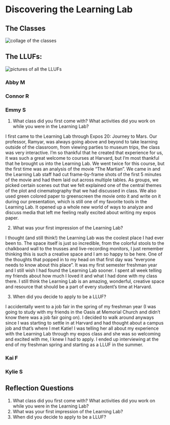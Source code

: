 # Discovering the Learning Lab

## The Classes 

![collage of the classes](https://files.slack.com/files-pri/T0HTW3H0V-F014RRB36JV/the_classes.png?pub_secret=e36b0a0888)

## The LLUFs: 

![pictures of all the LLUFs](https://files.slack.com/files-pri/T0HTW3H0V-F014BP77SQ5/discovering_the_bok_center.collage.png?pub_secret=d3c3ef0baa)

### Abby M

### Connor R

### Emmy S

1.	What class did you first come with? What activities did you work on while you were in the Learning Lab?

I first came to the Learning Lab through Expos 20: Journey to Mars. Our professor, Ramyar, was always going above and beyond to take learning outside of the classroom, from viewing parties to museum trips, the class was very interactive. I’m so thankful that he created that experience for us, it was such a great welcome to courses at Harvard, but I’m most thankful that he brought us into the Learning Lab. We went twice for this course, but the first time was an analysis of the movie “The Martian”. We came in and the Learning Lab staff had cut frame-by-frame shots of the first 5 minutes of the movie and had them laid out across multiple tables. As groups, we picked certain scenes out that we felt explained one of the central themes of the plot and cinematography that we had discussed in class. We also used green colored paper to greenscreen the movie onto it and write on it during our presentation, which is still one of my favorite tools in the Learning Lab. It opened up a whole new world of ways to analyze and discuss media that left me feeling really excited about writing my expos paper. 

2.	What was your first impression of the Learning Lab?

I thought (and still think!) the Learning Lab was the coolest place I had ever been to. The space itself is just so incredible, from the colorful stools to the chalkboard wall to the trusses and live-recording monitors, I just remember thinking this is such a creative space and I am so happy to be here. One of the thoughts that popped in to my head on that first day was “everyone needs to know about this place”. It was my first semester freshman year and I still wish I had found the Learning Lab sooner. I spent all week telling my friends about how much I loved it and what I had done with my class there. I still think the Learning Lab is an amazing, wonderful, creative space and resource that should be a part of every student’s time at Harvard. 

3.	When did you decide to apply to be a LLUF?

I accidentally went to a job fair in the spring of my freshman year (I was going to study with my friends in the Oasis at Memorial Church and didn’t know there was a job fair going on). I decided to walk around anyways since I was starting to settle in at Harvard and had thought about a campus job and that’s where I met Katie! I was telling her all about my experience with the Learning Lab through my expos class and she was so welcoming and excited with me, I knew I had to apply. I ended up interviewing at the end of my freshman spring and starting as a LLUF in the summer. 


### Kai F

### Kylie S

## Reflection Questions
1. What class did you first come with? What activities did you work on while you were in the Learning Lab?
2. What was your first impression of the Learning Lab?
3. When did you decide to apply to be a LLUF?

